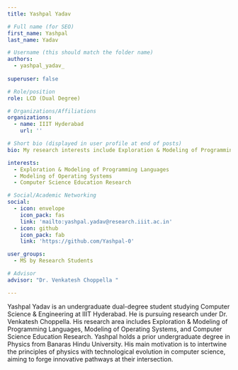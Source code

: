 ```yaml
---
title: Yashpal Yadav 

# Full name (for SEO)
first_name: Yashpal
last_name: Yadav

# Username (this should match the folder name)
authors:
  - yashpal_yadav_
  
superuser: false

# Role/position
role: LCD (Dual Degree)

# Organizations/Affiliations
organizations:
  - name: IIIT Hyderabad
    url: ''

# Short bio (displayed in user profile at end of posts)
bio: My research interests include Exploration & Modeling of Programming Languages, Modeling of Operating Systems, Computer Science Education Research 

interests:
  - Exploration & Modeling of Programming Languages
  - Modeling of Operating Systems
  - Computer Science Education Research

# Social/Academic Networking
social:
  - icon: envelope
    icon_pack: fas
    link: 'mailto:yashpal.yadav@research.iiit.ac.in'
  - icon: github
    icon_pack: fab
    link: 'https://github.com/Yashpal-0'

user_groups:
  - MS by Research Students

# Advisor
advisor: "Dr. Venkatesh Choppella "

---
```

Yashpal Yadav is an undergraduate dual-degree student studying Computer Science & Engineering at IIIT Hyderabad. He is pursuing research under Dr. Venkatesh Choppella. His research area includes Exploration & Modeling of Programming Languages, Modeling of Operating Systems, and Computer Science Education Research. Yashpal holds a prior undergraduate degree in Physics from Banaras Hindu University. His main motivation is to intertwine the principles of physics with technological evolution in computer science, aiming to forge innovative pathways at their intersection.

